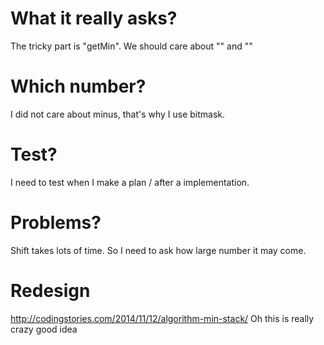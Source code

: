 # What it really asks?
The tricky part is "getMin". We should care about "" and ""

# Which number?
I did not care about minus, that's why I use bitmask.

# Test?
I need to test when I make a plan / after a implementation.

# Problems?
Shift takes lots of time. So I need to ask how large number it may come.

# Redesign
http://codingstories.com/2014/11/12/algorithm-min-stack/
Oh this is really crazy good idea
